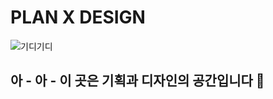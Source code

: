 # PLAN X DESIGN
![기디기디](https://user-images.githubusercontent.com/77521509/211255915-374477c3-e2fe-4f4f-9525-d00222b6adc4.png)

## 아 - 아 - 이 곳은 기획과 디자인의 공간입니다 📢
